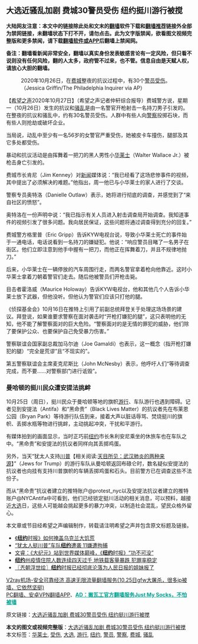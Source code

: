  <h2>大选近骚乱加剧 费城30警员受伤 纽约挺川游行被搅</h2> <p class="notice"><b>大陆网友注意：本文中的链接除此处和文末的<a href="https://github.com/bannedbook/fanqiang" >翻墙</a>软件下载和<a href="https://github.com/killgcd/justmysocks/blob/master/README.md">翻墙推荐</a>链接外全部为禁网链接，未翻墙状态下打不开，请勿点击。此为文字版禁闻，欲看图文视频完整版和更多禁闻，请下载<a href="https://github.com/bannedbook/fanqiang">翻墙软件或APP</a>后翻墙上禁闻网。</p><p>备注：翻墙看新闻非常安全，翻墙以真实身份发表敏感言论有一定风险，但只看不说则没有任何风险，翻的人太多，政府管不过来，也不管。信息自由是天赋人权，请放心大胆的翻墙。</b></p>  <div class="entry"> <figure><figcaption>2020年10月26日，在<a href="https://www.bannedbook.org/bnews/tag/%e8%b4%b9%e5%9f%8e/" class="st_tag internal_tag" rel="tag" title="标签 费城 下的日志">费城</a>整夜的抗议过程中，有30个<a href="https://www.bannedbook.org/bnews/tag/%E8%AD%A6%E5%91%98/" class="st_tag internal_tag" rel="tag" title="标签 警员 下的日志">警员</a><a href="https://www.bannedbook.org/bnews/tag/%E5%8F%97%E4%BC%A4/" class="st_tag internal_tag" rel="tag" title="标签 受伤 下的日志">受伤</a>。（Jessica Griffin/The Philadelphia Inquirer via AP）</figcaption></figure> <p>【<span class='wp_keywordlink_affiliate'><a href="https://www.soundofhope.org" title="希望之声" target="_blank">希望之声</a></span>2020年10月27日】（希望之声记者仲轩综合报导）费城警方说，星期一（10月26日）发生的抗议和<a href="https://www.bannedbook.org/bnews/tag/%E9%AA%9A%E4%B9%B1/" class="st_tag internal_tag" rel="tag" title="标签 骚乱 下的日志">骚乱</a>是由一名警官开枪射击一名持刀男子引发的。在整夜的抗议和骚乱中，约有30名警员受伤。人群中有些人向<a href="https://www.bannedbook.org/bnews/tag/%e8%ad%a6%e5%af%9f/" class="st_tag internal_tag" rel="tag" title="标签 警察 下的日志">警察</a>投掷石块，而有些人则抢劫或破坏企业。</p> <p>当局说，动乱中至少有一名56岁的女警官严重受伤，她被皮卡车撞伤，腿部及其它多处都受伤。</p> <p>暴动和抗议活动是由挥舞着一把刀的黑人男性小<a href="https://www.bannedbook.org/bnews/tag/%e5%8d%8e%e8%8e%b1%e5%a3%ab/" class="st_tag internal_tag" rel="tag" title="标签 华莱士 下的日志">华莱士</a>（Walter Wallace Jr.）被枪击身亡引发的。</p> <p>费城市长肯尼（Jim Kenney）对<span class='wp_keywordlink_affiliate'><a href="https://www.bannedbook.org/" title="新闻">新闻</a></span>媒体说：“我已经看了这场悲惨事件的视频，其中提出了必须解决的难题。”他指出，周一他已与小华莱士的家人进行了交谈。</p>  <p>警察专员奥特洛（Danielle Outlaw）表示，她将进行彻底的调查，并感觉到了“来自社区的愤怒”。</p> <p>奥特洛在一份声明中说：“我已指示有关人员进入射击调查局开始调查。我知道事件的视频引发了很多问题。我向居民保证，这些问题将通过调查得到充分的回复。”</p> <p>费城警方格里普（Eric Gripp）告诉KYW电视台说，导致小华莱士死亡的事件始于一通电话，电话说看到一名持刀的嫌疑犯。他说：“响应警员目睹了一名男子在街区。他们立即注意到他手中握有一把刀，而他正在挥舞着刀，并且不规律地抛刀。”</p> <p>后来，小华莱士在一辆停放的汽车周围行走，而两名警官拿着枪向他靠近。这时小华莱士拿着刀朝着警官们走去。随后他被警员们开枪击毙。</p>  <p>目击者霍洛威（Maurice Holoway）告诉KYW电视台，他和其他几个人告诉小华莱士放下武器，但他没听。但他认为警官们应该只打他的腿。</p> <p>《侦探基金会》10月16日在推特上引用了前副总统拜登关于处理这场场景的建议。拜登说，如果谁要求警察在面对袭击时“开枪打嫌犯的腿”，这只表明他的无知，他不能了解警察面对的巨大危险。“警察面对的是无情的罪犯的威胁，他们除了要保护公众、也要保护自己免受暴力伤害。”</p> <p>警察联谊会国家副总裁加马尔迪（Joe Gamaldi）也表示，这一概念（指开枪打嫌犯的腿）“完全是荒谬”且“不现实的”。</p> <p>第五警察联谊会主席麦克尼斯比（John McNesby）表示，他呼吁人们“等待调查完成，而不要……对警察部门进行诋毁”。</p>  <h3>曼哈顿的挺川民众遭安提法挑衅</h3> <p>10月25日（周日），挺川民众于曼哈顿等地的旗帜<a href="https://www.bannedbook.org/bnews/tag/%e6%b8%b8%e8%a1%8c/" class="st_tag internal_tag" rel="tag" title="标签 游行 下的日志">游行</a>、车队游行也遇到障碍。记者见到安提法（Antifa）和“黑命贵”（Black Lives Matter）的抗议者先在布莱恩公园（Bryan Park）等待游行队伍到来，接着大声以脏话辱骂、焚烧挺川的旗帜、丢掷水瓶等物进行挑衅，主动挑起冲突，干扰和平游行。</p> <p>有媒体拍到的画面显示，当时正巧前<a href="https://www.bannedbook.org/bnews/tag/%e7%ba%bd%e7%ba%a6/" class="st_tag internal_tag" rel="tag" title="标签 纽约 下的日志">纽约</a>市长朱利安尼乘坐的休旅车也在车队之中。“黑命贵”和安提法的抗议者同样向其丢掷鸡蛋。</p> <p>另外，当天“犹太人支持<span class='wp_keywordlink'><a href="https://www.bannedbook.org/bnews/comments/20200816/1381118.html" title="天目所见：川普将再赢总统大选 共和党掌参众两院" target="_blank">川普</a></span>【相关阅读:<a href='https://www.bannedbook.org/bnews/comments/20200816/1381123.html' target='_blank'>天目所见：武汉肺炎的两种来源</a>】”（Jews for Trump）的游行车队从曼哈顿返回布碌仑时，数名疑似安提法的抗议者也向挂有支持川普旗帜的车辆丢掷鸡蛋和石头。目前警方已在调查这些不法份子。</p> <p>而从“黑命贵”抗议者建立的推特账户@protest_nyc以及安提法抗议者建立的推特账户@NYCAntifa中可看到，他们已经锁定挺川活动的相关消息，可以预料，越接近<a href="https://www.bannedbook.org/bnews/tag/%e5%a4%a7%e9%80%89/" class="st_tag internal_tag" rel="tag" title="标签 大选 下的日志">大选</a>日，这些人可能越会挑起更多的暴力冲突，以制造社会混乱，望民众格外留心。</p>  <p>本文章或节目经希望之声编辑制作，转载请注明希望之声并包含原文标题及链接。</p> <ul class='op-related-articles' title='相关阅读'> <li><a href='https://www.bannedbook.org/bnews/lishi/20201028/1421474.html' target='_blank'>《<b>纽约</b>时报》如何掩盖乌克兰大饥荒</a></li> <li><a href='https://www.bannedbook.org/bnews/taiwannews/20201027/1421230.html' target='_blank'>“犹太人挺川普”车队<b>纽约</b>遭袭 11嫌遭拘捕</a></li> <li><a href='https://www.bannedbook.org/bnews/bannedvideo/20201027/1420962.html' target='_blank'>文睿：《大纪元》站到世界媒体巅峰，《<b>纽约</b>时报》“功不可没”</a></li> <li><a href='https://www.bannedbook.org/bnews/bannedvideo/20201027/1420880.html' target='_blank'><b>纽约</b>州疫情住院人数连续四天过千 地铁载客量暴跌 犯罪率稳定</a></li> <li><a href='https://www.bannedbook.org/bnews/ssgc/20201027/1420784.html' target='_blank'>〖兲朝浮世绘〗<b>纽约</b>时报已经彻底沦落为人民日报的姐妹报了</a></li> </ul> <p class="texttj"> <a href="https://www.bannedbook.org/forum23/topic22702.html" target="_blank">V2ray机场-安全可靠经济 高速无限流量翻墙服务(10.25日gfw大屠杀，很多ip被墙，它依然坚挺)</a><br/> <a href="https://github.com/bannedbook/fanqiang/wiki/%E7%A6%81%E9%97%BB%E7%BD%91%E5%AE%89%E5%8D%93%E7%BF%BB%E5%A2%99%E6%96%B0%E9%97%BBAPP" target="_blank">PC翻墙、安卓VPN翻墙APP</a>、<span onclick="window.open('https://github.com/killgcd/justmysocks/blob/master/README.md')" style="font-weight:bold;color:#00A191;cursor:pointer;text-decoration:underline;outline:none">AD：搬瓦工官方翻墙服务Just My Socks，不怕被墙</span></p><p>原文链接：<a class="src_link"  href="https://www.soundofhope.org/post/436582" target="_blank">大选近骚乱加剧 费城30警员受伤 纽约挺川游行被搅</a></p><a name='sharetosocial'></a>       <div><b>本文的图文或视频完整版</b>：<a href='https://www.bannedbook.org/bnews/comments/20201028/1421470.html'>大选近骚乱加剧 费城30警员受伤 纽约挺川游行被搅</a></div>  </div><!--END ENTRY--> <div class="postfooter"> <div>本文标签：<a href="https://www.bannedbook.org/bnews/tag/%e5%8d%8e%e8%8e%b1%e5%a3%ab/" rel="tag">华莱士</a>, <a href="https://www.bannedbook.org/bnews/tag/%E5%8F%97%E4%BC%A4/" rel="tag">受伤</a>, <a href="https://www.bannedbook.org/bnews/tag/%e5%a4%a7%e9%80%89/" rel="tag">大选</a>, <a href="https://www.bannedbook.org/bnews/tag/%e6%b8%b8%e8%a1%8c/" rel="tag">游行</a>, <a href="https://www.bannedbook.org/bnews/tag/%e7%ba%bd%e7%ba%a6/" rel="tag">纽约</a>, <a href="https://www.bannedbook.org/bnews/tag/%E8%AD%A6%E5%91%98/" rel="tag">警员</a>, <a href="https://www.bannedbook.org/bnews/tag/%e8%ad%a6%e5%af%9f/" rel="tag">警察</a>, <a href="https://www.bannedbook.org/bnews/tag/%e8%b4%b9%e5%9f%8e/" rel="tag">费城</a>, <a href="https://www.bannedbook.org/bnews/tag/%E9%AA%9A%E4%B9%B1/" rel="tag">骚乱</a></div>  </div><!--END POSTFOOTER--> 